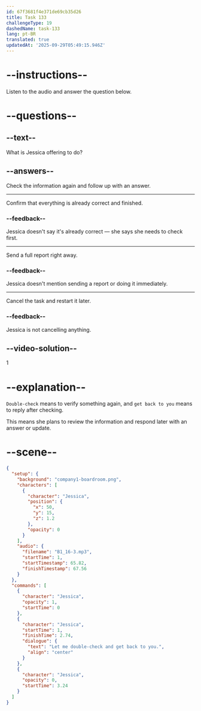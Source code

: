 ```yaml
---
id: 67f3681f4e371de69cb35d26
title: Task 133
challengeType: 19
dashedName: task-133
lang: pt-BR
translated: true
updatedAt: '2025-09-29T05:49:15.946Z'
---
```


<!-- (Audio) Jessica: Let me double-check and get back to you. -->

# --instructions--

Listen to the audio and answer the question below.

# --questions--

## --text--

What is Jessica offering to do?

## --answers--

Check the information again and follow up with an answer.

---

Confirm that everything is already correct and finished.

### --feedback--

Jessica doesn't say it's already correct — she says she needs to check first.

---

Send a full report right away.

### --feedback--

Jessica doesn't mention sending a report or doing it immediately.

---

Cancel the task and restart it later.

### --feedback--

Jessica is not cancelling anything.

## --video-solution--

1

# --explanation--

`Double-check` means to verify something again, and `get back to you` means to reply after checking.

This means she plans to review the information and respond later with an answer or update.

# --scene--

```json
{
  "setup": {
    "background": "company1-boardroom.png",
    "characters": [
      {
        "character": "Jessica",
        "position": {
          "x": 50,
          "y": 15,
          "z": 1.2
        },
        "opacity": 0
      }
    ],
    "audio": {
      "filename": "B1_16-3.mp3",
      "startTime": 1,
      "startTimestamp": 65.82,
      "finishTimestamp": 67.56
    }
  },
  "commands": [
    {
      "character": "Jessica",
      "opacity": 1,
      "startTime": 0
    },
    {
      "character": "Jessica",
      "startTime": 1,
      "finishTime": 2.74,
      "dialogue": {
        "text": "Let me double-check and get back to you.",
        "align": "center"
      }
    },
    {
      "character": "Jessica",
      "opacity": 0,
      "startTime": 3.24
    }
  ]
}
```
